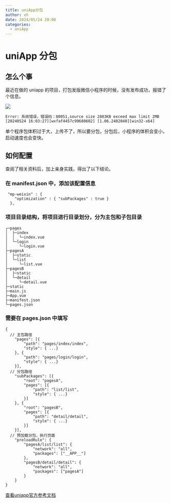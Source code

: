 ```yaml
---
title: uniApp分包
author: xh
date: 2024/05/24 20:00
categories:
  - uniApp
---
```


# uniApp 分包

## 怎么个事

最近在做的 uniapp 的项目，打包发版微信小程序的时候，没有发布成功，报错了个信息。

![](http://cdn.jsdelivr.net/gh/xh-0/picture-bed/blog/uniapp-fenbao-error.png)
```
Error: 系统错误，错误码：80051,source size 2803KB exceed max limit 2MB
[20240524 16:03:27][wxfaf4457c99680602] [1.06.2402040][win32-x64]

```

单个程序包体积过于大，上传不了，所以要分包，分包后，小程序的体积会变小，启动速度也会变快。

## 如何配置

查阅了相关资料后，加上亲身实践，得出了以下结论。

### 在 manifest.json 中，添加该配置信息

```
 "mp-weixin" : {
    "optimization" : { "subPackages" : true }
  },

```

### 项目目录结构，将项目进行目录划分，分为主包和子包目录

```
┌─pages
│  ├─index
│  │  └─index.vue
│  └─login
│     └─login.vue
├─pagesA
│  ├─static
│  └─list
│     └─list.vue
├─pagesB
│  ├─static
│  └─detail
│     └─detail.vue
├─static
├─main.js
├─App.vue
├─manifest.json
└─pages.json
```

### 需要在 pages.json 中填写

```
{
  // 主包路径
	"pages": [{
		"path": "pages/index/index",
		"style": { ...}
	}, {
		"path": "pages/login/login",
		"style": { ...}
	}],
  // 分包路径
	"subPackages": [{
		"root": "pagesA",
		"pages": [{
			"path": "list/list",
			"style": { ...}
		}]
	}, {
		"root": "pagesB",
		"pages": [{
			"path": "detail/detail",
			"style": { ...}
		}]
	}],
  // 预加载分包，执行页面
	"preloadRule": {
		"pagesA/list/list": {
			"network": "all",
			"packages": ["__APP__"]
		},
		"pagesB/detail/detail": {
			"network": "all",
			"packages": ["pagesA"]
		}
	}
}

```

[查看uniapp官方参考文档](https://uniapp.dcloud.net.cn/collocation/pages.html#subpackages)
